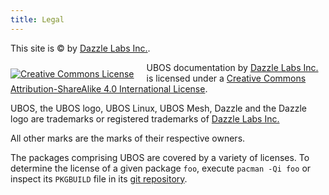 ```yaml
---
title: Legal
---
```


This site is &copy; by [Dazzle Labs Inc.](https://dazzlelabs.net/).

<a rel="license" href="https://creativecommons.org/licenses/by-sa/4.0/" style="float: left; margin: 10px 20px 0 0">
 <img alt="Creative Commons License" style="border-width:0" src="https://i.creativecommons.org/l/by-sa/4.0/88x31.png" />
</a>
<span xmlns:dct="http://purl.org/dc/terms/" property="dct:title">UBOS documentation</span>
 by <a xmlns:cc="https://creativecommons.org/ns#" href="https://dazzlelabs.net/" property="cc:attributionName" rel="cc:attributionURL">Dazzle Labs Inc.</a>
 is licensed under
 a <a rel="license" href="https://creativecommons.org/licenses/by-sa/4.0/">Creative Commons Attribution-ShareAlike 4.0 International License</a>.

UBOS, the UBOS logo, UBOS Linux, UBOS Mesh, Dazzle and the Dazzle logo are trademarks or
registered trademarks of [Dazzle Labs Inc.](https://dazzlelabs.net/)

All other marks are the marks of their respective owners.

The packages comprising UBOS are covered by a variety of licenses. To determine the license
of a given package ``foo``, execute ``pacman -Qi foo`` or inspect its ``PKGBUILD`` file
in its [git repository](https://github.com/uboslinux/).
